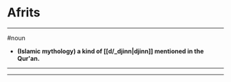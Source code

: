 # Afrits
---
#noun
- **(Islamic mythology) a kind of [[d/_djinn|djinn]] mentioned in the Qur'an.**
---
---
